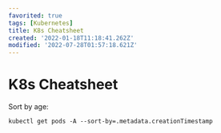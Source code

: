 ```yaml
---
favorited: true
tags: [Kubernetes]
title: K8s Cheatsheet
created: '2022-01-18T11:18:41.262Z'
modified: '2022-07-28T01:57:18.621Z'
---
```


# K8s Cheatsheet

Sort by age:
```
kubectl get pods -A --sort-by=.metadata.creationTimestamp
```
